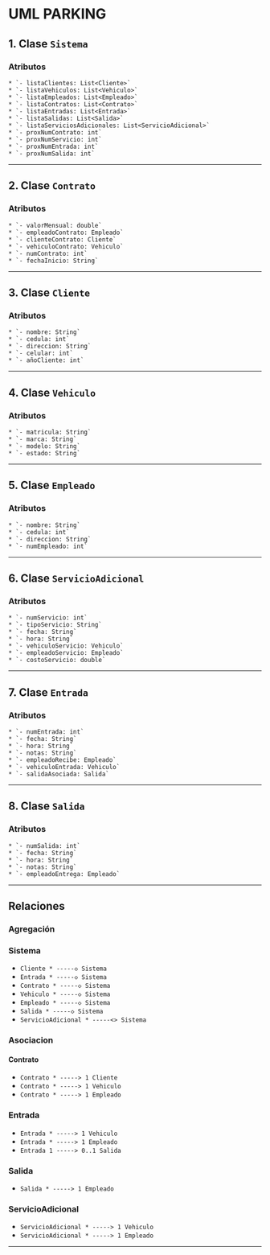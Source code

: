 # UML PARKING

## 1. Clase `Sistema`
### Atributos
	* `- listaClientes: List<Cliente>`
	* `- listaVehiculos: List<Vehiculo>`
	* `- listaEmpleados: List<Empleado>`
	* `- listaContratos: List<Contrato>`
	* `- listaEntradas: List<Entrada>`
	* `- listaSalidas: List<Salida>`
	* `- listaServiciosAdicionales: List<ServicioAdicional>`
	* `- proxNumContrato: int`
	* `- proxNumServicio: int`
	* `- proxNumEntrada: int`
	* `- proxNumSalida: int`

---

## 2. Clase `Contrato`
### Atributos
	* `- valorMensual: double`
	* `- empleadoContrato: Empleado`
	* `- clienteContrato: Cliente`
	* `- vehiculoContrato: Vehiculo`
	* `- numContrato: int`
	* `- fechaInicio: String`

---

## 3. Clase `Cliente`
### Atributos
	* `- nombre: String`
	* `- cedula: int`
	* `- direccion: String`
	* `- celular: int`
	* `- añoCliente: int`

---

## 4. Clase `Vehiculo`
### Atributos
	* `- matricula: String`
	* `- marca: String`
	* `- modelo: String`
	* `- estado: String`

---

## 5. Clase `Empleado`
### Atributos
	* `- nombre: String`
	* `- cedula: int`
	* `- direccion: String`
	* `- numEmpleado: int`

---

## 6. Clase `ServicioAdicional`
### Atributos
	* `- numServicio: int`
	* `- tipoServicio: String`
	* `- fecha: String`
	* `- hora: String`
	* `- vehiculoServicio: Vehiculo`
	* `- empleadoServicio: Empleado`
	* `- costoServicio: double`

---

## 7. Clase `Entrada`
### Atributos
	* `- numEntrada: int`
	* `- fecha: String`
	* `- hora: String`
	* `- notas: String`
	* `- empleadoRecibe: Empleado`
	* `- vehiculoEntrada: Vehiculo`
	* `- salidaAsociada: Salida`

---

## 8. Clase `Salida`
### Atributos
	* `- numSalida: int`
	* `- fecha: String`
	* `- hora: String`
	* `- notas: String`
	* `- empleadoEntrega: Empleado`

---

## Relaciones

### Agregación

### Sistema
* `Cliente * -----◇ Sistema` 
* `Entrada * -----◇ Sistema` 
* `Contrato * -----◇ Sistema` 
* `Vehiculo * -----◇ Sistema` 
* `Empleado * -----◇ Sistema` 
* `Salida * -----◇ Sistema` 
* `ServicioAdicional * -----<> Sistema`

### Asociacion

#### Contrato
* `Contrato * -----> 1 Cliente` 
* `Contrato * -----> 1 Vehiculo` 
* `Contrato * -----> 1 Empleado` 

### Entrada
* `Entrada * -----> 1 Vehiculo` 
* `Entrada * -----> 1 Empleado` 
* `Entrada 1 -----> 0..1 Salida` 

### Salida
* `Salida * -----> 1 Empleado`

### ServicioAdicional
* `ServicioAdicional * -----> 1 Vehiculo` 
* `ServicioAdicional * -----> 1 Empleado` 

---

